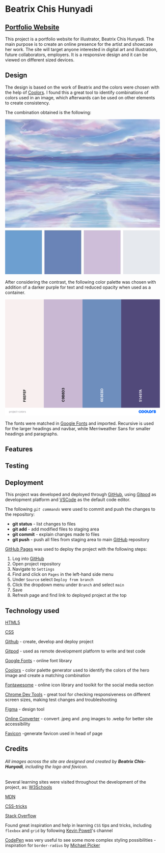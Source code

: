# Beatrix Chis Hunyadi
## [Portfolio Website](https://noemichis.github.io/beatrix-ch-portfoliowebsite/)


This project is a portfolio website for illustrator, Beatrix Chis Hunyadi. The main purpose is to create an online presence for the artist and showcase her work. The site will target anyone interested in digital art and illustration, future collaborators, employers. It is a responsive design and it can be viewed on different sized devices.

## Design

The design is based on the work of Beatrix and the colors were chosen with the help of [Coolors](https://coolors.co). I found this a great tool to identify combinations of colors used in an image, which afterwards can be used on other elements to create consistency.

The combination obtained is the following:

![Purple-blue sky color palette result](assets/readme/image-palette.jpg)

After considering the contrast, the following color palette was chosen with addition of a darker purple for text and reduced opacity when used as a container.  

![Four color collage](assets/readme/project-palette.png)


The fonts were matched in [Google Fonts](http://fonts.google.com) and imported. Recursive is used for the larger headings and navbar, while Merriweather Sans for smaller headings and paragraphs. 


## Features

## Testing

## Deployment

This project was developed and deployed through [GitHub](https://github.com), using [Gitpod](https://gitpod.io) as development platform and [VSCode](https://code.visualstudio.com/) as the default code editor. 

The following *`git commands`* were used to commit and push the changes to the repository: 
- **git status** - list changes to files
- **git add** - add modified files to staging  area
- **git commit** - explain changes made to files
- **git push**  - push all files from staging area to main [GitHub](https://github.com) repository

[GitHub Pages](https://pages.github.com/) was used to deploy the project with the following steps:
1. Log into [GitHub](https://github.com)
2. Open project repository
3. Navigate to `Settings`
4. Find and click on `Pages` in the left-hand side menu
5. Under `Source` select `Deploy from branch` 
6. Click the dropdown menu under `Branch` and select `main`
7. Save
8. Refresh page and find link to deployed project at the top

## Technology used

[HTML5](https://en.wikipedia.org/wiki/HTML5)

[CSS](https://en.wikipedia.org/wiki/CSS)

[Github](https://github.com) - create, develop and deploy project

[Gitpod](https://gitpod.io) - used as remote development platform to write and test code

[Google Fonts](http://fonts.google.com) - online font library 

[Coolors](https://coolors.co) - color palette generator used to identify the colors of the hero image and create a matching combination

[Fontawesome](https://fontawesome.com) - online icon library and toolkit for the social media section

[Chrome Dev Tools](https://developer.chrome.com/docs/devtools) - great tool for checking responsiveness on different screen sizes, making test changes and troubleshooting 

[Figma](https://www.figma.com) - design tool 

[Online Converter](https://www.online-convert.com/) - convert .jpeg and .png images to .webp for better site accessibility

[Favicon](https://favicon.io/) -generate favicon used in head of page

## Credits
###### All images across the site are designed and created by **Beatrix Chis-Hunyadi**, including the logo and favicon. 

Several learning sites were visited throughout the development of the project, as:
[W3Schools](https://www.w3schools.com)

[MDN](https://developer.mozilla.org/en-US/) 

[CSS-tricks](https://css-tricks) 

[Stack Overflow](https://stackoverflow.com/)

Found great inspiration and help in learning `CSS` tips and tricks, including `flexbox` and `grid` by following [Kevin Powell](https://www.youtube.com/@KevinPowell/featured)'s channel

[CodePen](https://codepen.io) was very useful to see some more complex styling possibilities - inspiration for `border-radius` by [Michael Picker](https://codepen.io/mp/pen/kBEeKw)

